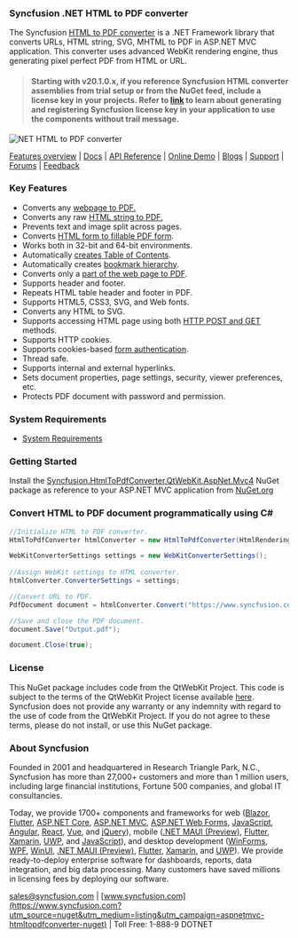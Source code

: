 ### Syncfusion .NET HTML to PDF converter

The Syncfusion [HTML to PDF converter](https://www.syncfusion.com/pdf-framework/net/html-to-pdf?utm_source=nuget&utm_medium=listing&utm_campaign=aspnetmvc-htmltopdf-nuget) is a .NET Framework library that converts URLs, HTML string, SVG, MHTML to PDF in ASP.NET MVC application. This converter uses advanced WebKit rendering engine, thus generating pixel perfect PDF from HTML or URL.

 > #### Starting with v20.1.0.x, if you reference Syncfusion HTML converter assemblies from trial setup or from the NuGet feed, include a license key in your projects. Refer to [link](https://help.syncfusion.com/file-formats/licensing/licensing?utm_source=nuget&utm_medium=listing&utm_campaign=aspnetmvc-htmltopdfconverter-nuget) to learn about generating and registering Syncfusion license key in your application to use the components without trail message.

![NET HTML to PDF converter](https://cdn.syncfusion.com/nuget-readme/fileformats/net-html-to-pdf.png)

[Features overview](https://www.syncfusion.com/pdf-framework/net/html-to-pdf?utm_source=nuget&utm_medium=listing&utm_campaign=aspnetmvc-htmltopdf-nuget) | [Docs](https://help.syncfusion.com/file-formats/pdf/converting-html-to-pdf?utm_source=nuget&utm_medium=listing&utm_campaign=aspnetmvc-htmltopdf-nuget) | [API Reference](https://help.syncfusion.com/cr/file-formats/Syncfusion.Pdf.HtmlToPdf.html?utm_source=nuget&utm_medium=listing&utm_campaign=aspnetmvc-htmltopdf-nuget) | [Online Demo](https://ej2.syncfusion.com/aspnetmvc/PDF/HtmltoPDF?utm_source=nuget&utm_medium=listing&utm_campaign=aspnetmvc-htmltopdf-nuget#/bootstrap5) | [Blogs](https://www.syncfusion.com/blogs/?utm_source=nuget&utm_medium=listing&utm_campaign=aspnetmvc-htmltopdf-nuget&s=html+to+pdf) | [Support](https://support.syncfusion.com/support/tickets/create?utm_source=nuget&utm_medium=listing&utm_campaign=aspnetmvc-htmltopdfconverter-nuget) | [Forums](https://www.syncfusion.com/forums?utm_source=nuget&utm_medium=listing&utm_campaign=aspnetmvc-htmltopdfconverter-nuget) | [Feedback](https://www.syncfusion.com/feedback/wpf?utm_source=nuget&utm_medium=listing&utm_campaign=aspnetmvc-htmltopdfconverter-nuget)

### Key Features

* Converts any [webpage to PDF.](https://help.syncfusion.com/file-formats/pdf/convert-html-to-pdf/webkit#url-to-pdf?utm_source=nuget&utm_medium=listing&utm_campaign=aspnetmvc-htmltopdfconverter-nuget)
* Converts any raw [HTML string to PDF.](https://help.syncfusion.com/file-formats/pdf/convert-html-to-pdf/webkit#html-string-to-pdf?utm_source=nuget&utm_medium=listing&utm_campaign=aspnetmvc-htmltopdfconverter-nuget)
* Prevents text and image split across pages.
* Converts [HTML form to fillable PDF form](https://help.syncfusion.com/file-formats/pdf/convert-html-to-pdf/webkit#html-form-to-pdf-form?utm_source=nuget&utm_medium=listing&utm_campaign=aspnetmvc-htmltopdfconverter-nuget).
* Works both in 32-bit and 64-bit environments.
* Automatically [creates Table of Contents](https://help.syncfusion.com/file-formats/pdf/convert-html-to-pdf/webkit#table-of-contents?utm_source=nuget&utm_medium=listing&utm_campaign=aspnetmvc-htmltopdfconverter-nuget).
* Automatically creates [bookmark hierarchy](https://help.syncfusion.com/file-formats/pdf/convert-html-to-pdf/webkit#bookmarks?utm_source=nuget&utm_medium=listing&utm_campaign=aspnetmvc-htmltopdfconverter-nuget).
* Converts only a [part of the web page to PDF](https://help.syncfusion.com/file-formats/pdf/convert-html-to-pdf/webkit#partial-webpage-to-pdf?utm_source=nuget&utm_medium=listing&utm_campaign=aspnetmvc-htmltopdfconverter-nuget).
* Supports header and footer.
* Repeats HTML table header and footer in PDF.
* Supports HTML5, CSS3, SVG, and Web fonts.
* Converts any HTML to SVG.
* Supports accessing HTML page using both [HTTP POST and GET](https://help.syncfusion.com/file-formats/pdf/convert-html-to-pdf/webkit#http-get-and-post?utm_source=nuget&utm_medium=listing&utm_campaign=aspnetmvc-htmltopdfconverter-nuget) methods.
* Supports HTTP cookies.
* Supports cookies-based [form authentication](https://help.syncfusion.com/file-formats/pdf/convert-html-to-pdf/webkit#form-authentication?utm_source=nuget&utm_medium=listing&utm_campaign=aspnetmvc-htmltopdfconverter-nuget).
* Thread safe.
* Supports internal and external hyperlinks.
* Sets document properties, page settings, security, viewer preferences, etc.
* Protects PDF document with password and permission.

### System Requirements

* [System Requirements](https://help.syncfusion.com/file-formats/installation-and-upgrade/system-requirements?utm_source=nuget&utm_medium=listing&utm_campaign=aspnetmvc-htmltopdf-nuget)

### Getting Started

Install the [Syncfusion.HtmlToPdfConverter.QtWebKit.AspNet.Mvc4](https://www.nuget.org/packages/Syncfusion.HtmlToPdfConverter.QtWebKit.AspNet.Mvc4?utm_source=nuget&utm_medium=listing&utm_campaign=aspnetmvc-htmltopdfconverter-nuget) NuGet package as reference to your ASP.NET MVC application from [NuGet.org](https://www.nuget.org/)

### Convert HTML to PDF document programmatically using C#

```csharp
//Initialize HTML to PDF converter. 
HtmlToPdfConverter htmlConverter = new HtmlToPdfConverter(HtmlRenderingEngine.WebKit);

WebKitConverterSettings settings = new WebKitConverterSettings();
            
//Assign WebKit settings to HTML converter.
htmlConverter.ConverterSettings = settings;

//Convert URL to PDF.
PdfDocument document = htmlConverter.Convert("https://www.syncfusion.com");

//Save and close the PDF document.
document.Save("Output.pdf");

document.Close(true);
```

### License

This NuGet package includes code from the QtWebKit Project. This code is subject to the terms of the QtWebKit Project license available [here](https://doc.qt.io/archives/qt-5.5/licenses.html#webkit-used-by-the-qtwebkit-module). Syncfusion does not provide any warranty or any indemnity with regard to the use of code from the QtWebKit Project. If you do not agree to these terms, please do not install, or use this NuGet package.

### About Syncfusion

Founded in 2001 and headquartered in Research Triangle Park, N.C., Syncfusion has more than 27,000+ customers and more than 1 million users, including large financial institutions, Fortune 500 companies, and global IT consultancies.
 
Today, we provide 1700+ components and frameworks for web ([Blazor](https://www.syncfusion.com/blazor-components?utm_source=nuget&utm_medium=listing&utm_campaign=aspnetmvc-htmltopdfconverter-nuget), [Flutter](https://www.syncfusion.com/flutter-widgets?utm_source=nuget&utm_medium=listing&utm_campaign=aspnetmvc-htmltopdfconverter-nuget), [ASP.NET Core](https://www.syncfusion.com/aspnet-core-ui-controls?utm_source=nuget&utm_medium=listing&utm_campaign=aspnetmvc-htmltopdfconverter-nuget), [ASP.NET MVC](https://www.syncfusion.com/aspnet-mvc-ui-controls?utm_source=nuget&utm_medium=listing&utm_campaign=aspnetmvc-htmltopdfconverter-nuget), [ASP.NET Web Forms](https://www.syncfusion.com/jquery/aspnet-webforms-ui-controls?utm_source=nuget&utm_medium=listing&utm_campaign=aspnetmvc-htmltopdfconverter-nuget), [JavaScript](https://www.syncfusion.com/javascript-ui-controls?utm_source=nuget&utm_medium=listing&utm_campaign=aspnetmvc-htmltopdfconverter-nuget), [Angular](https://www.syncfusion.com/angular-ui-components?utm_source=nuget&utm_medium=listing&utm_campaign=aspnetmvc-htmltopdfconverter-nuget), [React](https://www.syncfusion.com/react-ui-components?utm_source=nuget&utm_medium=listing&utm_campaign=aspnetmvc-htmltopdfconverter-nuget), [Vue](https://www.syncfusion.com/vue-ui-components?utm_source=nuget&utm_medium=listing&utm_campaign=aspnetmvc-htmltopdfconverter-nuget), and [jQuery](https://www.syncfusion.com/jquery-ui-widgets?utm_source=nuget&utm_medium=listing&utm_campaign=aspnetmvc-htmltopdfconverter-nuget)), mobile ([.NET MAUI (Preview)](https://www.syncfusion.com/maui-controls?utm_source=nuget&utm_medium=listing&utm_campaign=aspnetmvc-htmltopdfconverter-nuget), [Flutter](https://www.syncfusion.com/flutter-widgets?utm_source=nuget&utm_medium=listing&utm_campaign=aspnetmvc-htmltopdfconverter-nuget), [Xamarin](https://www.syncfusion.com/xamarin-ui-controls?utm_source=nuget&utm_medium=listing&utm_campaign=aspnetmvc-htmltopdfconverter-nuget), [UWP](https://www.syncfusion.com/uwp-ui-controls?utm_source=nuget&utm_medium=listing&utm_campaign=aspnetmvc-htmltopdfconverter-nuget), and [JavaScript](https://www.syncfusion.com/javascript-ui-controls?utm_source=nuget&utm_medium=listing&utm_campaign=aspnetmvc-htmltopdfconverter-nuget)), and desktop development ([WinForms](https://www.syncfusion.com/winforms-ui-controls?utm_source=nuget&utm_medium=listing&utm_campaign=aspnetmvc-htmltopdfconverter-nuget), [WPF](https://www.syncfusion.com/wpf-controls?utm_source=nuget&utm_medium=listing&utm_campaign=aspnetmvc-htmltopdfconverter-nuget), [WinUI](https://www.syncfusion.com/winui-controls?utm_source=nuget&utm_medium=listing&utm_campaign=aspnetmvc-htmltopdfconverter-nuget), [.NET MAUI (Preview)](https://www.syncfusion.com/maui-controls?utm_source=nuget&utm_medium=listing&utm_campaign=aspnetmvc-htmltopdfconverter-nuget), [Flutter](https://www.syncfusion.com/flutter-widgets?utm_source=nuget&utm_medium=listing&utm_campaign=aspnetmvc-htmltopdfconverter-nuget), [Xamarin](https://www.syncfusion.com/xamarin-ui-controls?utm_source=nuget&utm_medium=listing&utm_campaign=aspnetmvc-htmltopdfconverter-nuget), and [UWP](https://www.syncfusion.com/uwp-ui-controls?utm_source=nuget&utm_medium=listing&utm_campaign=aspnetmvc-htmltopdfconverter-nuget)). We provide ready-to-deploy enterprise software for dashboards, reports, data integration, and big data processing. Many customers have saved millions in licensing fees by deploying our software.

[sales@syncfusion.com](mailto:sales@syncfusion.com?Subject=Syncfusion%20HTMLConverter%20-%20NuGet) | [www.syncfusion.com](https://www.syncfusion.com?utm_source=nuget&utm_medium=listing&utm_campaign=aspnetmvc-htmltopdfconverter-nuget) | Toll Free: 1-888-9 DOTNET
